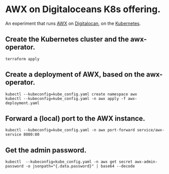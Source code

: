 # AWX on Digitaloceans K8s offering.

An experiment that runs [AWX](https://github.com/ansible/awx) on [Digitalocan](https://www.digitalocean.com), on the [Kubernetes](https://kubernetes.io).

## Create the Kubernetes cluster and the awx-operator.

```shell
terraform apply
```

## Create a deployment of AWX, based on the awx-operator.

```shell
kubectl --kubeconfig=kube_config.yaml create namespace awx
kubectl --kubeconfig=kube_config.yaml -n awx apply -f awx-deployment.yaml
```

## Forward a (local) port to the AWX instance.

```shell
kubectl --kubeconfig=kube_config.yaml -n awx port-forward service/awx-service 8080:80
```

## Get the admin password.

```shell
kubectl  --kubeconfig=kube_config.yaml -n awx get secret awx-admin-password -o jsonpath="{.data.password}" | base64 --decode
```
